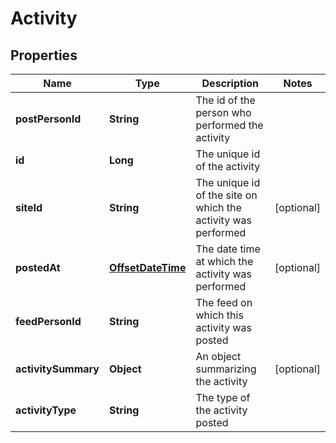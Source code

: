 
# Activity

## Properties
Name | Type | Description | Notes
------------ | ------------- | ------------- | -------------
**postPersonId** | **String** | The id of the person who performed the activity | 
**id** | **Long** | The unique id of the activity | 
**siteId** | **String** | The unique id of the site on which the activity was performed |  [optional]
**postedAt** | [**OffsetDateTime**](OffsetDateTime.md) | The date time at which the activity was performed |  [optional]
**feedPersonId** | **String** | The feed on which this activity was posted | 
**activitySummary** | **Object** | An object summarizing the activity |  [optional]
**activityType** | **String** | The type of the activity posted | 



